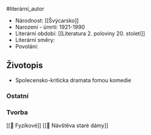#literární_autor 

- Národnost: [[Švýcarsko]]
- Narození - úmrtí: 1921-1990
- Literární období: [[Literatura 2. poloviny 20. století]]
- Literární směry: 
- Povolání: 

## Životopis
- Spolecensko-kriticka dramata fomou komedie
### Ostatní
### Tvorba
[[📖 Fyzikové]]
[[📖 Návštěva staré dámy]]
